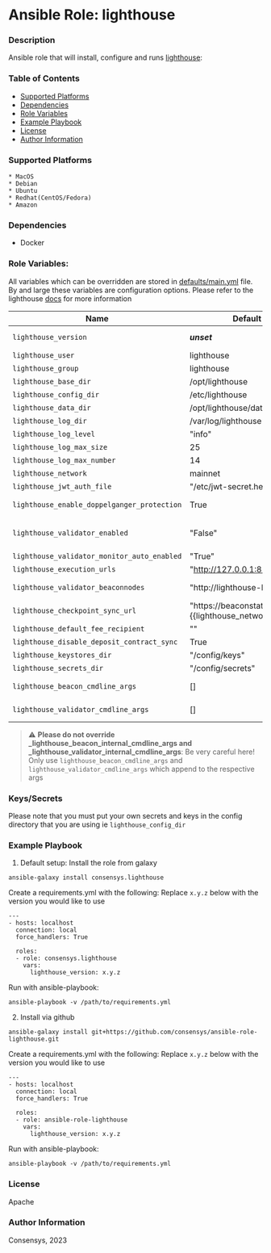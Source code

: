 # Ansible Role: lighthouse

### Description
Ansible role that will install, configure and runs [lighthouse](https://lighthouse-book.sigmaprime.io/docker.html):

### Table of Contents
  - [Supported Platforms](#supported-platforms)
  - [Dependencies](#dependencies)
  - [Role Variables](#role-variables)
  - [Example Playbook](#example-playbook)
  - [License](#license)
  - [Author Information](#author-information)

### Supported Platforms
```
* MacOS
* Debian
* Ubuntu
* Redhat(CentOS/Fedora)
* Amazon
```

### Dependencies

* Docker

### Role Variables:

All variables which can be overridden are stored in [defaults/main.yml](defaults/main.yml) file. By and large these variables are configuration options. Please refer to the lighthouse [docs](https://lighthouse-book.sigmaprime.io/) for more information

| Name                           | Default Value                      |  Description                                                                                                        |
|--------------------------------|------------------------------------|---------------------------------------------------------------------------------------------------------------------|
| `lighthouse_version`             | ___unset___                        | __REQUIRED__ Version of lighthouse to install and run.                                                            |
| `lighthouse_user`                | lighthouse                         | lighthouse user                                                                                                   |
| `lighthouse_group`               | lighthouse                         | lighthouse group                                                                                                  |
| `lighthouse_base_dir`            | /opt/lighthouse                    | Path to install to                                                                                                  |
| `lighthouse_config_dir`          | /etc/lighthouse                    | Path for default configuration                                                                                      |
| `lighthouse_data_dir`            | /opt/lighthouse/data               | Path for data directory                                                                                             |
| `lighthouse_log_dir`             | /var/log/lighthouse                | Path for logs directory                                                                                             |
| `lighthouse_log_level`           | "info"                             | Log level                                                                                                           |
| `lighthouse_log_max_size`        | 25                                 | Log file size in MB to trigger rotation |
| `lighthouse_log_max_number`      | 14                                 | Number of rotated log files to retain |
| `lighthouse_network`             | mainnet                            | Predefined network configuration                                                                                    |
| `lighthouse_jwt_auth_file`       | "/etc/jwt-secret.hex"              | Path of the JWT file                                                                                                |
| `lighthouse_enable_doppelganger_protection` | True                    | Doppleganger protection enabled by default                                                                          |
| `lighthouse_validator_enabled`              | "False"                 | Whether to run in validator mode - please note that the secrets and keys need to be copied by you                   |
| `lighthouse_validator_monitor_auto_enabled` | "True"                  | Validator monitor auto enabled by default                                                                           |
| `lighthouse_execution_urls`                 | "http://127.0.0.1:8551" | The elc execution url                                                                                               |
| `lighthouse_validator_beaconnodes`          | "http://lighthouse-beacon:9596" | The beacon endpoint for the validator to use                                                                |
| `lighthouse_checkpoint_sync_url`            | "https://beaconstate-{{lighthouse_network}}.chainsafe.io" | Checkpoint sync to speed things up                                                |
| `lighthouse_default_fee_recipient`          | ""                     | The default fee recepient address                                                                                    |
| `lighthouse_disable_deposit_contract_sync`  | True                   |  The deposit_contract_sync for validators                                                                            |
| `lighthouse_keystores_dir`  | "/config/keys"                         |  The keys directory for validators                                                                                   |
| `lighthouse_secrets_dir`    | "/config/secrets"                      |  The secrets directory for validators                                                                                |
| `lighthouse_beacon_cmdline_args`        | []                         |  List of cli args to append to the internal _lighthouse_beacon_internal_cmdline_args                                  |
| `lighthouse_validator_cmdline_args`    | []                          |  List of cli args to append to the internal _lighthouse_validator_internal_cmdline_args                               |

> :warning: **Please do not override _lighthouse_beacon_internal_cmdline_args and _lighthouse_validator_internal_cmdline_args**: Be very careful here! Only use `lighthouse_beacon_cmdline_args` and `lighthouse_validator_cmdline_args` which append to the respective args

### Keys/Secrets
Please note that you must put your own secrets and keys in the config directory that you are using ie `lighthouse_config_dir`

### Example Playbook

1. Default setup:
Install the role from galaxy
```
ansible-galaxy install consensys.lighthouse
```

Create a requirements.yml with the following:
Replace `x.y.z` below with the version you would like to use
```
---
- hosts: localhost
  connection: local
  force_handlers: True

  roles:
  - role: consensys.lighthouse
    vars:
      lighthouse_version: x.y.z

```

Run with ansible-playbook:
```
ansible-playbook -v /path/to/requirements.yml
```


2. Install via github

```
ansible-galaxy install git+https://github.com/consensys/ansible-role-lighthouse.git
```

Create a requirements.yml with the following:
Replace `x.y.z` below with the version you would like to use
```
---
- hosts: localhost
  connection: local
  force_handlers: True

  roles:
  - role: ansible-role-lighthouse
    vars:
      lighthouse_version: x.y.z

```

Run with ansible-playbook:
```
ansible-playbook -v /path/to/requirements.yml
```


### License

Apache


### Author Information

Consensys, 2023
